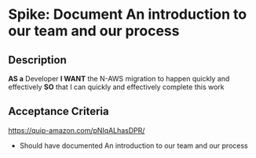 
# Spike: Document An introduction to our team and our process
## Description
[//]:# (This should be descriptive enough to frame the Spike as well as include any additional resources needed to accomplish the Spike.)

**AS a** Developer
**I WANT** the N-AWS migration to happen quickly and effectively
**SO** that I can quickly and effectively complete this work

## Acceptance Criteria
[//]:# (This is a very explicit list of everything that is required to be completed, in the past tense, to finish the Spike. Each line starts with 'Should have'.)

https://quip-amazon.com/pNIqALhasDPR/

- Should have documented An introduction to our team and our process
